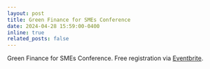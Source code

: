 ```yaml
---
layout: post
title: Green Finance for SMEs Conference
date: 2024-04-28 15:59:00-0400
inline: true
related_posts: false
---
```


Green Finance for SMEs Conference. Free registration via [Eventbrite](https://rb.gy/whfwwt).


